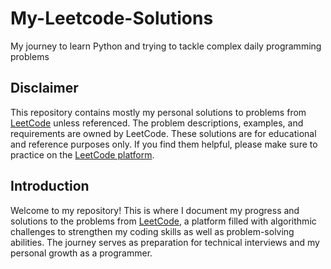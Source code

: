 # My-Leetcode-Solutions
My journey to learn Python and trying to tackle complex daily programming problems

## Disclaimer
This repository contains mostly my personal solutions to problems from [LeetCode](https://leetcode.com) unless referenced. The problem descriptions, examples, and requirements are owned by LeetCode. These solutions are for educational and reference purposes only. If you find them helpful, please make sure to practice on the [LeetCode platform](https://leetcode.com).

## Introduction
Welcome to my repository! This is where I document my progress and solutions to the problems from [LeetCode](https://leetcode.com), a platform filled with algorithmic challenges to strengthen my coding skills as well as problem-solving abilities. The journey serves as preparation for technical interviews and my personal growth as a programmer.
